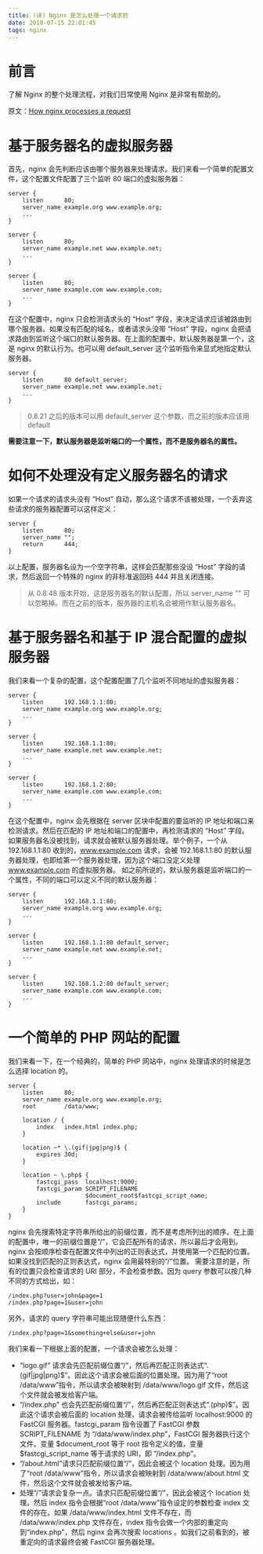 ```yaml
---
title: (译) Nginx 是怎么处理一个请求的
date: 2018-07-15 22:01:45
tags: nginx
---
```


# 前言

了解 Nginx 的整个处理流程，对我们日常使用 Nginx 是非常有帮助的。

原文：[How nginx processes a request](http://nginx.org/en/docs/http/request_processing.html)

<!--more-->

# 基于服务器名的虚拟服务器

首先，nginx 会先判断应该由哪个服务器来处理请求。我们来看一个简单的配置文件，这个配置文件配置了三个监听 80 端口的虚拟服务器：

```
server {
    listen      80;
    server_name example.org www.example.org;
    ...
}

server {
    listen      80;
    server_name example.net www.example.net;
    ...
}

server {
    listen      80;
    server_name example.com www.example.com;
    ...
}
```

在这个配置中，nginx 只会检测请求头的 “Host” 字段，来决定请求应该被路由到哪个服务器。如果没有匹配的域名，或者请求头没带 “Host” 字段，nginx 会把请求路由到监听这个端口的默认服务器。在上面的配置中，默认服务器是第一个，这是 nginx 的默认行为。也可以用 default_server 这个监听指令来显式地指定默认服务器。

```
server {
    listen      80 default_server;
    server_name example.net www.example.net;
    ...
}
```

> 0.8.21 之后的版本可以用 default_server 这个参数，而之前的版本应该用 default 

**需要注意一下，默认服务器是监听端口的一个属性，而不是服务器名的属性。**

# 如何不处理没有定义服务器名的请求

如果一个请求的请求头没有 “Host” 自动，那么这个请求不该被处理，一个丢弃这些请求的服务器配置可以这样定义：
```
server {
    listen      80;
    server_name "";
    return      444;
}
```
以上配置，服务器名设为一个空字符串，这样会匹配那些没设 “Host” 字段的请求，然后返回一个特殊的 nginx 的非标准返回码 444 并且关闭连接。
> 从 0.8.48 版本开始，这是服务器名的默认配置，所以 server_name "" 可以忽略掉。而在之前的版本，服务器的主机名会被用作默认服务器名。

# 基于服务器名和基于 IP 混合配置的虚拟服务器

我们来看一个复杂的配置，这个配置配置了几个监听不同地址的虚拟服务器：
```
server {
    listen      192.168.1.1:80;
    server_name example.org www.example.org;
    ...
}

server {
    listen      192.168.1.1:80;
    server_name example.net www.example.net;
    ...
}

server {
    listen      192.168.1.2:80;
    server_name example.com www.example.com;
    ...
}
```
在这个配置中，nginx 会先根据在 server 区块中配置的要监听的 IP 地址和端口来检测请求。然后在匹配的 IP 地址和端口的配置中，再检测请求的 “Host” 字段。如果服务器名没被找到，请求就会被默认服务器处理。举个例子，一个从 192.168.1.1:80 收到的，www.example.com 请求，会被 192.168.1.1:80 的默认服务器处理，也即给第一个服务器处理，因为这个端口没定义处理 www.example.com 的虚拟服务器。
如之前所说的，默认服务器是监听端口的一个属性，不同的端口可以定义不同的默认服务器：
```
server {
    listen      192.168.1.1:80;
    server_name example.org www.example.org;
    ...
}

server {
    listen      192.168.1.1:80 default_server;
    server_name example.net www.example.net;
    ...
}

server {
    listen      192.168.1.2:80 default_server;
    server_name example.com www.example.com;
    ...
}
```

# 一个简单的 PHP 网站的配置

我们来看一下，在一个经典的，简单的 PHP 网站中，nginx 处理请求的时候是怎么选择 location 的。
```
server {
    listen      80;
    server_name example.org www.example.org;
    root        /data/www;

    location / {
        index   index.html index.php;
    }

    location ~* \.(gif|jpg|png)$ {
        expires 30d;
    }

    location ~ \.php$ {
        fastcgi_pass  localhost:9000;
        fastcgi_param SCRIPT_FILENAME
                      $document_root$fastcgi_script_name;
        include       fastcgi_params;
    }
}
```

nginx 会先搜索特定字符串所给出的前缀位置，而不是考虑所列出的顺序。在上面的配置中，唯一的前缀位置是“/”，它会匹配所有的请求，所以最后才会用到。nginx 会按顺序检查在配置文件中列出的正则表达式，并使用第一个匹配的位置。如果没找到匹配的正则表达式，nginx 会用最特别的“/”位置。
需要注意的是，所有的位置只会检查请求的 URI 部分，不会检查参数。因为 query 参数可以按几种不同的方式给出，如：
```
/index.php?user=john&page=1
/index.php?page=1&user=john
```
另外，请求的 query 字符串可能出现随便什么东西：
```
/index.php?page=1&something+else&user=john
```
我们来看一下根据上面的配置，一个请求会被怎么处理：
- “logo.gif” 请求会先匹配前缀位置“/”，然后再匹配正则表达式“\.(gif|jpg|png)$”。因此这个请求会被后面的位置处理。因为用了“root /data/www”指令，所以请求会被映射到 /data/www/logo.gif 文件，然后这个文件就会被发给客户端。
- “/index.php” 也会先匹配前缀位置“/”，然后再匹配正则表达式“\.(php)$”。因此这个请求会被后面的 location 处理，请求会被传给监听 localhost:9000 的 FastCGI 服务器。fastcgi_param 指令设置了 FastCGI 参数 SCRIPT_FILENAME 为 “/data/www/index.php”，FastCGI 服务器执行这个文件。变量 $document_root 等于 root 指令定义的值，变量 $fastcgi_script_name 等于请求的 URI，即 “/index.php”。
- “/about.html”请求只匹配前缀位置“/”，因此会被这个 location 处理。因为用了“root /data/www”指令，所以请求会被映射到 /data/www/about.html 文件，然后这个文件就会被发给客户端。
- 处理“/”请求会复杂一点。请求只匹配前缀位置“/”，因此会被这个 location 处理。然后 index 指令会根据“root /data/www”指令设定的参数检查 index 文件的存在。如果 /data/www/index.html 文件不存在，而 /data/www/index.php 文件存在，index 指令会做一个内部的重定向到“index.php”，然后 nginx 会再次搜索 locations 。如我们之前看到的，被重定向的请求最终会被 FastCGI 服务器处理。






